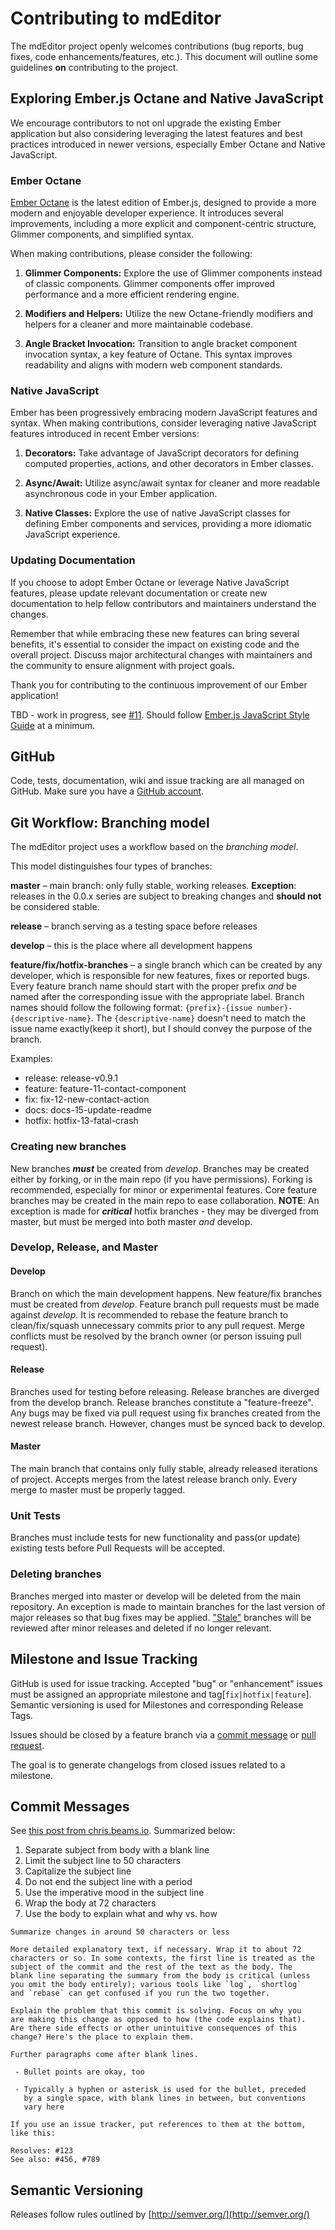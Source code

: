 # Contributing to mdEditor

The mdEditor project openly welcomes contributions (bug reports, bug fixes, code
enhancements/features, etc.).  This document will outline some guidelines **on**
contributing to the project.

## Exploring Ember.js Octane and Native JavaScript

We encourage contributors to not onl upgrade the existing Ember application but also considering leveraging the latest features and best practices introduced in newer versions, especially Ember Octane and Native JavaScript.

### Ember Octane

[Ember Octane](https://emberjs.com/editions/octane/) is the latest edition of Ember.js, designed to provide a more modern and enjoyable developer experience. It introduces several improvements, including a more explicit and component-centric structure, Glimmer components, and simplified syntax.

When making contributions, please consider the following:

1. **Glimmer Components:** Explore the use of Glimmer components instead of classic components. Glimmer components offer improved performance and a more efficient rendering engine.

2. **Modifiers and Helpers:** Utilize the new Octane-friendly modifiers and helpers for a cleaner and more maintainable codebase.

3. **Angle Bracket Invocation:** Transition to angle bracket component invocation syntax, a key feature of Octane. This syntax improves readability and aligns with modern web component standards.

### Native JavaScript

Ember has been progressively embracing modern JavaScript features and syntax. When making contributions, consider leveraging native JavaScript features introduced in recent Ember versions:

1. **Decorators:** Take advantage of JavaScript decorators for defining computed properties, actions, and other decorators in Ember classes.

2. **Async/Await:** Utilize async/await syntax for cleaner and more readable asynchronous code in your Ember application.

3. **Native Classes:** Explore the use of native JavaScript classes for defining Ember components and services, providing a more idiomatic JavaScript experience.

### Updating Documentation

If you choose to adopt Ember Octane or leverage Native JavaScript features, please update relevant documentation or create new documentation to help fellow contributors and maintainers understand the changes.

Remember that while embracing these new features can bring several benefits, it's essential to consider the impact on existing code and the overall project. Discuss major architectural changes with maintainers and the community to ensure alignment with project goals.

Thank you for contributing to the continuous improvement of our Ember application!

TBD - work in progress, see [#11](https://github.com/adiwg/mdEditor/issues/11). Should follow [Ember.js JavaScript Style Guide](https://github.com/emberjs/ember.js/blob/master/STYLEGUIDE.md) at a minimum.

## GitHub

Code, tests, documentation, wiki and issue tracking are all managed on GitHub. Make sure you have a [GitHub account](https://github.com/signup/free).

## Git Workflow: Branching model
The mdEditor project uses a workflow based on the *branching model*.

This model distinguishes four types of branches:

**master** – main branch: only fully stable, working releases. **Exception**: releases in the 0.0.x series are subject to breaking changes and **should not** be considered stable.

**release** – branch serving as a testing space before releases

**develop** – this is the place where all development happens

**feature/fix/hotfix-branches** – a single branch which can be created by any developer, which is responsible for new features, fixes or reported bugs. Every feature branch name should start with the proper prefix *and* be named after the corresponding issue with the appropriate label. Branch names should follow the following format: `{prefix}-{issue number}-{descriptive-name}`. The `{descriptive-name}` doesn't need to match the issue name exactly(keep it short), but I should convey the purpose of the branch.

Examples:

 - release: release-v0.9.1
 - feature: feature-11-contact-component
 - fix: fix-12-new-contact-action
 - docs: docs-15-update-readme
 - hotfix: hotfix-13-fatal-crash

### Creating new branches

New branches ***must*** be created from *develop*. Branches may be created either by forking, or in the main repo (if you have permissions). Forking is recommended, especially for minor or experimental features. Core feature branches may be created in the main repo to ease collaboration. **NOTE**: An exception is made for ***critical*** hotfix branches - they may be diverged from master, but must be merged into both master *and* develop.

### Develop, Release, and Master

#### Develop
Branch on which the main development happens. New feature/fix branches must be created from *develop*. Feature branch pull requests must be made against *develop*. It is recommended to rebase the feature branch to clean/fix/squash unnecessary commits prior to any pull request. Merge conflicts must be resolved by the branch owner (or person issuing pull request).

#### Release
Branches used for testing before releasing. Release branches are diverged from the develop branch. Release branches constitute a "feature-freeze". Any bugs may be fixed via pull request using fix branches created from the newest release branch. However, changes must be synced back to develop.

#### Master
The main branch that contains only fully stable, already released iterations of project. Accepts merges from the latest release branch only. Every merge to master must be properly tagged.

### Unit Tests
Branches must include tests for new functionality and pass(or update) existing tests before Pull Requests will be accepted.

### Deleting branches
Branches merged into master or develop will be deleted from the main repository. An exception is made to maintain branches for the last version of major releases so that bug fixes may be applied. ["Stale"](https://help.github.com/articles/viewing-branches-in-your-repository/) branches will be reviewed after minor releases and deleted if no longer relevant.

## Milestone and Issue Tracking
GitHub is used for issue tracking. Accepted "bug" or "enhancement" issues must be assigned an appropriate milestone and tag[`fix|hotfix|feature`]. Semantic versioning is used for Milestones and corresponding Release Tags.

Issues should be closed by a feature branch via a [commit message](https://help.github.com/articles/closing-issues-via-commit-messages/) or [pull request](https://github.com/blog/1506-closing-issues-via-pull-requests).

The goal is to generate changelogs from closed issues related to a milestone.

## Commit Messages
See [this post from chris.beams.io](http://chris.beams.io/posts/git-commit). Summarized below:

1. Separate subject from body with a blank line
2. Limit the subject line to 50 characters
3. Capitalize the subject line
4. Do not end the subject line with a period
5. Use the imperative mood in the subject line
6. Wrap the body at 72 characters
7. Use the body to explain what and why vs. how

```
Summarize changes in around 50 characters or less

More detailed explanatory text, if necessary. Wrap it to about 72
characters or so. In some contexts, the first line is treated as the
subject of the commit and the rest of the text as the body. The
blank line separating the summary from the body is critical (unless
you omit the body entirely); various tools like `log`, `shortlog`
and `rebase` can get confused if you run the two together.

Explain the problem that this commit is solving. Focus on why you
are making this change as opposed to how (the code explains that).
Are there side effects or other unintuitive consequences of this
change? Here's the place to explain them.

Further paragraphs come after blank lines.

 - Bullet points are okay, too

 - Typically a hyphen or asterisk is used for the bullet, preceded
   by a single space, with blank lines in between, but conventions
   vary here

If you use an issue tracker, put references to them at the bottom,
like this:

Resolves: #123
See also: #456, #789
```
## Semantic Versioning

Releases follow rules outlined by [http://semver.org/](http://semver.org/)
